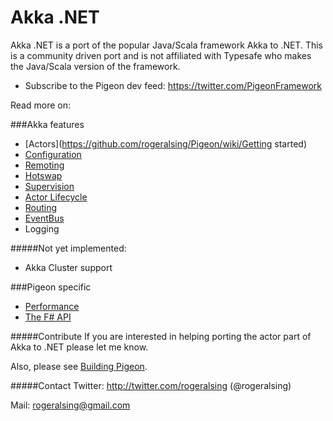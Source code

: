 # Akka .NET

Akka .NET is a port of the popular Java/Scala framework Akka to .NET.
This is a community driven port and is not affiliated with Typesafe who makes the Java/Scala version of the framework.

* Subscribe to the Pigeon dev feed: https://twitter.com/PigeonFramework

Read more on:

###Akka features
* [Actors](https://github.com/rogeralsing/Pigeon/wiki/Getting started)
* [Configuration](https://github.com/rogeralsing/Pigeon/wiki/Configuration)
* [Remoting](https://github.com/rogeralsing/Pigeon/wiki/Remoting)
* [Hotswap](https://github.com/rogeralsing/Pigeon/wiki/Hotswap)
* [Supervision](https://github.com/rogeralsing/Pigeon/wiki/Supervision)
* [Actor Lifecycle](https://github.com/rogeralsing/Pigeon/blob/master/Pigeon.Tests/ActorLifeCycleSpec.cs)
* [Routing](https://github.com/rogeralsing/Pigeon/wiki/Routing)
* [EventBus](https://github.com/rogeralsing/Pigeon/wiki/EventBus)
* Logging

#####Not yet implemented:
* Akka Cluster support

###Pigeon specific
* [Performance](https://github.com/rogeralsing/Pigeon/wiki/Performance)
* [The F# API](https://github.com/rogeralsing/Pigeon/wiki/FSharp-API)

#####Contribute
If you are interested in helping porting the actor part of Akka to .NET please let me know.

Also, please see [Building Pigeon](https://github.com/rogeralsing/Pigeon/wiki/Building-and-Distributing-Pigeon).

#####Contact
Twitter: http://twitter.com/rogeralsing  (@rogeralsing)

Mail: rogeralsing@gmail.com
